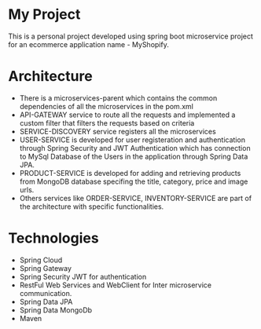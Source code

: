 # My Project

This is a personal project developed using spring boot microservice project for an ecommerce application name - MyShopify. 

# Architecture

- There is a microservices-parent which contains the common dependencies of all the microservices in the pom.xml
- API-GATEWAY service to route all the requests and implemented a custom filter that filters the requests based on criteria
- SERVICE-DISCOVERY service registers all the microservices
- USER-SERVICE is developed for user registeration and authentication through Spring Security and JWT Authentication which has connection to MySql Database of the Users in the application through Spring Data JPA.
- PRODUCT-SERVICE is developed for adding and retrieving products from MongoDB database specifing the title, category, price and image urls.
- Others services like ORDER-SERVICE, INVENTORY-SERVICE are part of the architecture with specific functionalities.

# Technologies

- Spring Cloud
- Spring Gateway
- Spring Security JWT for authentication
- RestFul Web Services and WebClient for Inter microservice communication.
- Spring Data JPA
- Spring Data MongoDb
- Maven




